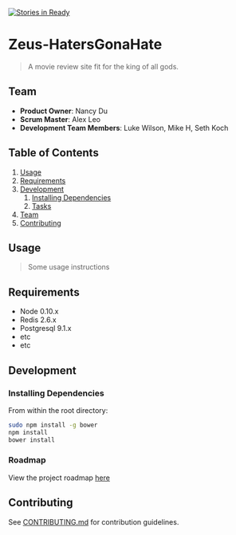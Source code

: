 [![Stories in Ready](https://badge.waffle.io/Zeus-HatersGonaHate/Zeus-HatersGonaHate.png?label=ready&title=Ready)](https://waffle.io/Zeus-HatersGonaHate/Zeus-HatersGonaHate)
# Zeus-HatersGonaHate
> A movie review site fit for the king of all gods.

## Team

  - __Product Owner__: Nancy Du
  - __Scrum Master__: Alex Leo
  - __Development Team Members__: Luke Wilson, Mike H, Seth Koch

## Table of Contents

1. [Usage](#Usage)
1. [Requirements](#requirements)
1. [Development](#development)
    1. [Installing Dependencies](#installing-dependencies)
    1. [Tasks](#tasks)
1. [Team](#team)
1. [Contributing](#contributing)

## Usage

> Some usage instructions

## Requirements

- Node 0.10.x
- Redis 2.6.x
- Postgresql 9.1.x
- etc
- etc

## Development

### Installing Dependencies

From within the root directory:

```sh
sudo npm install -g bower
npm install
bower install
```

### Roadmap

View the project roadmap [here](LINK_TO_PROJECT_ISSUES)


## Contributing

See [CONTRIBUTING.md](CONTRIBUTING.md) for contribution guidelines.
